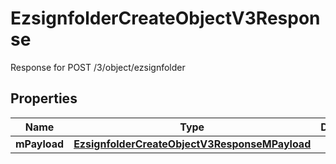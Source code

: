 

# EzsignfolderCreateObjectV3Response

Response for POST /3/object/ezsignfolder

## Properties

| Name | Type | Description | Notes |
|------------ | ------------- | ------------- | -------------|
|**mPayload** | [**EzsignfolderCreateObjectV3ResponseMPayload**](EzsignfolderCreateObjectV3ResponseMPayload.md) |  |  |



